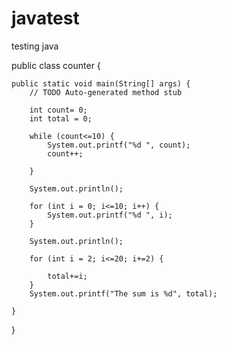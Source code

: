 # javatest
testing java


public class counter {

	public static void main(String[] args) {
		// TODO Auto-generated method stub
		
		int count= 0;
		int total = 0;
		
		while (count<=10) {
			System.out.printf("%d ", count);
			count++;
			
		}
		
		System.out.println();

		for (int i = 0; i<=10; i++) {
			System.out.printf("%d ", i);
		}

		System.out.println();
		
		for (int i = 2; i<=20; i+=2) {
			
			total+=i;
		}
		System.out.printf("The sum is %d", total);
		
	}
	
	
}
